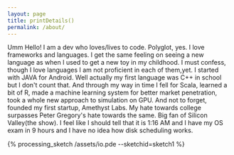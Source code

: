 ```yaml
---
layout: page
title: printDetails()
permalink: /about/
---
```

Umm Hello! I am a dev who loves/lives to code. Polyglot, yes. I love frameworks and languages. I get the same feeling on seeing a new language as when I used to get a new toy in my childhood. I must confess, though I love languages I am not proficient in each of them,yet. I started with JAVA for Android. Well actually my first language was C++ in school but I don't count that. And through my way in time I fell for Scala, learned a bit of R, made a machine learning system for better market penetration, took a whole new approach to simulation on GPU. And not to forget, founded my first startup,  Amethyst Labs. My hate towards college surpasses Peter Gregory's hate towards the same. Big fan of Silicon Valley(the show). I feel like I should tell that it is 1:16 AM and I have my OS exam in 9 hours and I have no idea how disk scheduling works.

{% processing_sketch /assets/io.pde --sketchid=sketch1 %}
